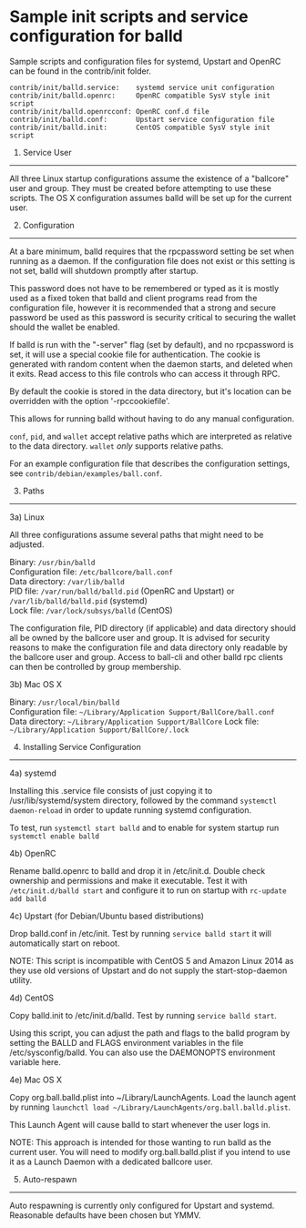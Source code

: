 Sample init scripts and service configuration for balld
==========================================================

Sample scripts and configuration files for systemd, Upstart and OpenRC
can be found in the contrib/init folder.

    contrib/init/balld.service:    systemd service unit configuration
    contrib/init/balld.openrc:     OpenRC compatible SysV style init script
    contrib/init/balld.openrcconf: OpenRC conf.d file
    contrib/init/balld.conf:       Upstart service configuration file
    contrib/init/balld.init:       CentOS compatible SysV style init script

1. Service User
---------------------------------

All three Linux startup configurations assume the existence of a "ballcore" user
and group.  They must be created before attempting to use these scripts.
The OS X configuration assumes balld will be set up for the current user.

2. Configuration
---------------------------------

At a bare minimum, balld requires that the rpcpassword setting be set
when running as a daemon.  If the configuration file does not exist or this
setting is not set, balld will shutdown promptly after startup.

This password does not have to be remembered or typed as it is mostly used
as a fixed token that balld and client programs read from the configuration
file, however it is recommended that a strong and secure password be used
as this password is security critical to securing the wallet should the
wallet be enabled.

If balld is run with the "-server" flag (set by default), and no rpcpassword is set,
it will use a special cookie file for authentication. The cookie is generated with random
content when the daemon starts, and deleted when it exits. Read access to this file
controls who can access it through RPC.

By default the cookie is stored in the data directory, but it's location can be overridden
with the option '-rpccookiefile'.

This allows for running balld without having to do any manual configuration.

`conf`, `pid`, and `wallet` accept relative paths which are interpreted as
relative to the data directory. `wallet` *only* supports relative paths.

For an example configuration file that describes the configuration settings,
see `contrib/debian/examples/ball.conf`.

3. Paths
---------------------------------

3a) Linux

All three configurations assume several paths that might need to be adjusted.

Binary:              `/usr/bin/balld`  
Configuration file:  `/etc/ballcore/ball.conf`  
Data directory:      `/var/lib/balld`  
PID file:            `/var/run/balld/balld.pid` (OpenRC and Upstart) or `/var/lib/balld/balld.pid` (systemd)  
Lock file:           `/var/lock/subsys/balld` (CentOS)  

The configuration file, PID directory (if applicable) and data directory
should all be owned by the ballcore user and group.  It is advised for security
reasons to make the configuration file and data directory only readable by the
ballcore user and group.  Access to ball-cli and other balld rpc clients
can then be controlled by group membership.

3b) Mac OS X

Binary:              `/usr/local/bin/balld`  
Configuration file:  `~/Library/Application Support/BallCore/ball.conf`  
Data directory:      `~/Library/Application Support/BallCore`
Lock file:           `~/Library/Application Support/BallCore/.lock`

4. Installing Service Configuration
-----------------------------------

4a) systemd

Installing this .service file consists of just copying it to
/usr/lib/systemd/system directory, followed by the command
`systemctl daemon-reload` in order to update running systemd configuration.

To test, run `systemctl start balld` and to enable for system startup run
`systemctl enable balld`

4b) OpenRC

Rename balld.openrc to balld and drop it in /etc/init.d.  Double
check ownership and permissions and make it executable.  Test it with
`/etc/init.d/balld start` and configure it to run on startup with
`rc-update add balld`

4c) Upstart (for Debian/Ubuntu based distributions)

Drop balld.conf in /etc/init.  Test by running `service balld start`
it will automatically start on reboot.

NOTE: This script is incompatible with CentOS 5 and Amazon Linux 2014 as they
use old versions of Upstart and do not supply the start-stop-daemon utility.

4d) CentOS

Copy balld.init to /etc/init.d/balld. Test by running `service balld start`.

Using this script, you can adjust the path and flags to the balld program by
setting the BALLD and FLAGS environment variables in the file
/etc/sysconfig/balld. You can also use the DAEMONOPTS environment variable here.

4e) Mac OS X

Copy org.ball.balld.plist into ~/Library/LaunchAgents. Load the launch agent by
running `launchctl load ~/Library/LaunchAgents/org.ball.balld.plist`.

This Launch Agent will cause balld to start whenever the user logs in.

NOTE: This approach is intended for those wanting to run balld as the current user.
You will need to modify org.ball.balld.plist if you intend to use it as a
Launch Daemon with a dedicated ballcore user.

5. Auto-respawn
-----------------------------------

Auto respawning is currently only configured for Upstart and systemd.
Reasonable defaults have been chosen but YMMV.
